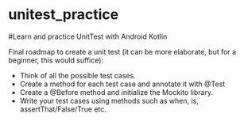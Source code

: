 # unitest_practice
#Learn and practice UnitTest with Android Kotlin

Final roadmap to create a unit test (it can be more elaborate, but for a beginner, this would suffice):

- Think of all the possible test cases.
- Create a method for each test case and annotate it with @Test
- Create a @Before method and initialize the Mockito library.
- Write your test cases using methods such as when, is, assertThat/False/True etc.
